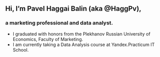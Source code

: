 ## Hi, I’m Pavel Haggai  Balin (aka @HaggPv),
### a marketing professional and data analyst.
- I graduated with honors from the Plekhanov Russian University of Economics, Faculty of Marketing.
- I am currently taking a Data Analysis course at Yandex.Practicum IT School.
